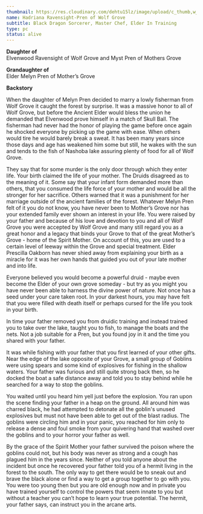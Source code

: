 ```yaml
---
thumbnail: https://res.cloudinary.com/dehtu15lz/image/upload/c_thumb,w_200,g_face/v1658256944/Hadriana_n_Moira_ev8gg8.png
name: Hadriana Ravensight-Pren of Wolf Grove
subtitle: Black Dragon Sorcerer, Master Chef, Elder In Training
type: pc
status: alive
---
```

**Daughter of** \
Elvenwood Ravensight of Wolf Grove and Myst Pren of Mothers Grove

**Grandaughter of**\
Elder Melyn Pren of Mother’s Grove

**Backstory**

When the daughter of Melyn Pren decided to marry a lowly fisherman from Wolf Grove it caught the forest by surprise. It was a massive honor to all of Wolf Grove, but before the Ancient Elder would bless the union he demanded that Elvenwood prove himself in a match of Skull Ball. The fisherman had never had the honor of playing the game before once again he shocked everyone by picking up the game with ease. When others would tire he would barely break a sweat. It has been many years since those days and age has weakened him some but still, he wakes with the sun and tends to the fish of Nashoba lake assuring plenty of food for all of Wolf Grove.

They say that for some murder is the only door through which they enter life. Your birth claimed the life of your mother. The Druids disagreed as to the meaning of it. Some say that your infant form demanded more than others, that you consumed the life force of your mother and would be all the stronger for her sacrifice. Others warned that it was a punishment for her marriage outside of the ancient families of the forest. Whatever Melyn Pren felt of it you do not know, you have never been to Mother’s Grove nor has your extended family ever shown an interest in your life. You were raised by your father and because of his love and devotion to you and all of Wolf Grove you were accepted by Wolf Grove and many still regard you as a great honor and a legacy that binds your Grove to that of the great Mother’s Grove - home of the Spirit Mother. On account of this, you are used to a certain level of leeway within the Grove and special treatment. Elder Prescilla Oakborn has never shied away from explaining your birth as a miracle for it was her own hands that guided you out of your late mother and into life.

Everyone believed you would become a powerful druid - maybe even become the Elder of your own grove someday - but try as you might you have never been able to harness the divine power of nature. Not once has a seed under your care taken root. In your darkest hours, you may have felt that you were filled with death itself or perhaps cursed for the life you took in your birth.

In time your father removed you from druidic training and instead trained you to take over the lake, taught you to fish, to manage the boats and the nets. Not a job suitable for a Pren, but you found joy in it and the time you shared with your father.

It was while fishing with your father that you first learned of your other gifts. Near the edge of the lake opposite of your Grove, a small group of Goblins were using spears and some kind of explosives for fishing in the shallow waters. Your father was furious and still quite strong back then, so he docked the boat a safe distance away and told you to stay behind while he searched for a way to stop the goblins.

You waited until you heard him yell just before the explosion. You ran upon the scene finding your father in a heap on the ground. All around him was charred black, he had attempted to detonate all the goblin's unused explosives but must not have been able to get out of the blast radius. The goblins were circling him and in your panic, you reached for him only to release a dense and foul smoke from your quivering hand that washed over the goblins and to your horror your father as well.

By the grace of the Spirit Mother your father survived the poison where the goblins could not, but his body was never as strong and a cough has plagued him in the years since. Neither of you told anyone about the incident but once he recovered your father told you of a hermit living in the forest to the south. The only way to get there would be to sneak out and brave the black alone or find a way to get a group together to go with you. You were too young then but you are old enough now and in private you have trained yourself to control the powers that seem innate to you but without a teacher you can’t hope to learn your true potential. The hermit, your father says, can instruct you in the arcane arts.